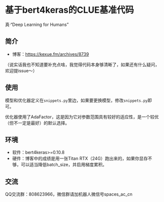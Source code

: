 # 基于bert4keras的CLUE基准代码
真·“Deep Learning for Humans”

## 简介
- 博客：https://kexue.fm/archives/8739

（说实话我也不知道要补充点啥，我觉得代码本身够清晰了，如果还有什么疑问，欢迎提issue～）

## 使用
模型和优化器定义在`snippets.py`里边，如果要更换模型，修改`snippets.py`即可。

优化器使用了AdaFactor，这是因为它对参数范围具有较好的适应性，是一个较优（但不一定是最好）的默认选择。

## 环境
- 软件：bert4keras>=0.10.8
- 硬件：博客中的成绩是用一张Titan RTX（24G）跑出来的，如果你显存不够，可以适当降低batch_size，并启用梯度累积。

## 交流
QQ交流群：808623966，微信群请加机器人微信号spaces_ac_cn

